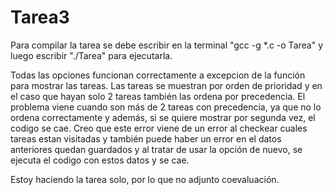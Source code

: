 # Tarea3
Para compilar la tarea se debe escribir en la terminal "gcc -g *.c -o Tarea" y luego escribir "./Tarea" para ejecutarla.

Todas las opciones funcionan correctamente a excepcion de la función para mostrar las tareas. Las tareas se muestran por orden de prioridad y en el caso que hayan solo 2 tareas también las ordena por precedencia. El problema viene cuando son más de 2 tareas con precedencia, ya que no lo ordena correctamente y además, si se quiere mostrar por segunda vez, el codigo se cae. Creo que este error viene de un error al checkear cuales tareas estan visitadas y también puede haber un error en el datos anteriores quedan guardados y al tratar de usar la opción de nuevo, se ejecuta el codigo con estos datos y se cae.

Estoy haciendo la tarea solo, por lo que no adjunto coevaluación.
